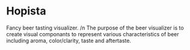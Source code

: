 # Hopista
Fancy beer tasting visualizer.  /n
The purpose of the beer visualizer is to create visual componants to represent various characteristics of beer including aroma, color/clarity, taste and aftertaste.
#

